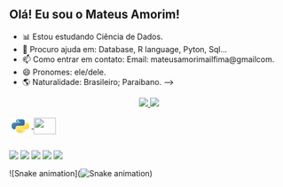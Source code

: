 ## Olá! Eu sou o Mateus Amorim!


- 📊 Estou estudando Ciência de Dados.
- 🤔 Procuro ajuda em: Database, R language, Pyton, Sql...
- 📫 Como entrar em contato: Email: mateusamorimailfima@gmailcom.
- 😄 Pronomes: ele/dele.
- 🌎 Naturalidade: Brasileiro; Paraibano.
-->
<div align="center">
  <a href="https://github.com/MateusAmorim">
  <img height="180em" src="https://github-readme-stats.vercel.app/api?username=MateusAmorim&show_icons=true&theme=merko&include_all_commits=true&count_private=true"/>
  <img height="180em" src="https://github-readme-stats.vercel.app/api/top-langs/?username=MateusAmorim&layout=compact&langs_count=7&theme=merko"/>
</div>
<div style="display: inline_block"><br>
  <img align="center" height="30" width="40" src="https://raw.githubusercontent.com/devicons/devicon/master/icons/python/python-original.svg">
  <img align="center" height="30" width="40" src="https://cdn.jsdelivr.net/gh/devicons/devicon/icons/rstudio/rstudio-original.svg">
</div>
  
  ##
 
<div> 
  <a href="https://www.youtube.com/channel/UCxkyufDE4yZxrDcfn-yNbDw" target="_blank"><img src="https://img.shields.io/badge/YouTube-FF0000?style=for-the-badge&logo=youtube&logoColor=white" target="_blank"></a>
  <a href="https://www.instagram.com/mateus__amorimmm" target="_blank"><img src="https://img.shields.io/badge/-Instagram-%23E4405F?style=for-the-badge&logo=instagram&logoColor=white" target="_blank"></a>
 	<a href="https://twitter.com/mateusa98884909" target="_blank"><img src="https://img.shields.io/badge/Twitch-9146FF?style=for-the-badge&logo=twitch&logoColor=white" target="_blank"></a>
 </a> 
  <a href = "mailto:mateusamorimailfima@gmail.com"><img src="https://img.shields.io/badge/-Gmail-%23333?style=for-the-badge&logo=gmail&logoColor=white" target="_blank"></a>
  <a href="https://www.linkedin.com/in/mateus-amorim-388a12203" target="_blank"><img src="https://img.shields.io/badge/-LinkedIn-%230077B5?style=for-the-badge&logo=linkedin&logoColor=white" target="_blank"></a> 
  
  ![Snake animation](![Snake animation](https://github.com/MateusAmorim/MateusAmorim/blob/output/github-contribution-grid-snake.svg))
 
</div>


